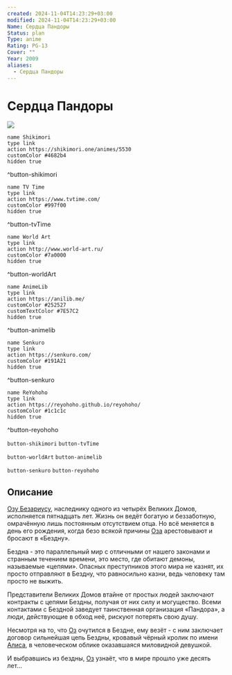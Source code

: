 ```yaml
---
created: 2024-11-04T14:23:29+03:00
modified: 2024-11-04T14:23:29+03:00
Name: Сердца Пандоры
Status: plan
Type: anime
Rating: PG-13
Cover: ""
Year: 2009
aliases:
  - Сердца Пандоры
---
```


# Сердца Пандоры

![](https://nyaa.shikimori.one/uploads/poster/animes/5530/a95d56c448e28938839a7d59bf90fe44.jpeg)

```button
name Shikimori
type link
action https://shikimori.one/animes/5530
customColor #4682b4
hidden true
```
^button-shikimori

```button
name TV Time
type link
action https://www.tvtime.com/
customColor #997f00
hidden true
```
^button-tvTime

```button
name World Art
type link
action http://www.world-art.ru/
customColor #7a0000
hidden true
```
^button-worldArt

```button
name AnimeLib
type link
action https://anilib.me/
customColor #252527
customTextColor #7E57C2
hidden true
```
^button-animelib

```button
name Senkuro
type link
action https://senkuro.com/
customColor #191A21
hidden true
```
^button-senkuro

```button
name ReYohoho
type link
action https://reyohoho.github.io/reyohoho/
customColor #1c1c1c
hidden true
```
^button-reyohoho

`button-shikimori` `button-tvTime`

`button-worldArt` `button-animelib`

`button-senkuro` `button-reyohoho`

## Описание

[Озу Безариусу](https://shikimori.one/characters/13835-oz-vessalius), наследнику одного из четырёх Великих Домов, исполняется пятнадцать лет. Жизнь он ведёт богатую и беззаботную, омрачённую лишь постоянным отсутствием отца. Но всё меняется в день его рождения, когда безо всякой причины [Оза](https://shikimori.one/characters/13835-oz-vessalius) арестовывают и бросают в «Бездну».

Бездна - это параллельный мир с отличными от нашего законами и странным течением времени, это место, где обитают демоны, называемые «цепями». Опасных преступников этого мира не казнят, их просто отправляют в Бездну, что равносильно казни, ведь человеку там просто не выжить.

Представители Великих Домов втайне от простых людей заключают контракты с цепями Бездны, получая от них силу и могущество. Всеми контактами с Бездной заведует таинственная организация «Пандора», а люди, действующие в обход неё, рискуют потерять свою душу.

Несмотря на то, что [Оз](https://shikimori.one/characters/13835-oz-vessalius) очутился в Бездне, ему везёт - с ним заключает договор сильнейшая цепь Бездны, кровавый чёрный кролик по имени [Алиса](https://shikimori.one/characters/13836-alice), в человеческом облике оказавшаяся миловидной девушкой.

И выбравшись из бездны, [Оз](https://shikimori.one/characters/13835-oz-vessalius) узнаёт, что в мире прошло уже десять лет...
